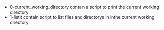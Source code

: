 * 0-current_working_directory contain a script to print the current working directory
* 1-listit contain script to list files and directorys in inthe current working directory
